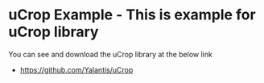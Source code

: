# uCrop Example - This is example for uCrop library
You can see and download the uCrop library at the below link

- https://github.com/Yalantis/uCrop
